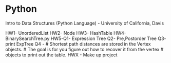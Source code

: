# Python
Intro to Data Structures (Python Language) - University of California, Davis

HW1- UnorderedList
HW2- Node
HW3- HashTable
HW4- BinarySearchTree.py
HW5-Q1- Expression Tree
	  Q2- Pre,Postorder Tree
  	Q3- print ExpTree
	  Q4 - # Shortest path distances are stored in the Vertex objects.
	       # The goal is for you figure out how to recover it from the vertex
	       # objects to print out the table.
HWX - Make up project
